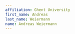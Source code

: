 ```yaml
---
affiliation: Ghent University
first_name: Andreas
last_name: Weiermann
name: Andreas Weiermann
---
```


